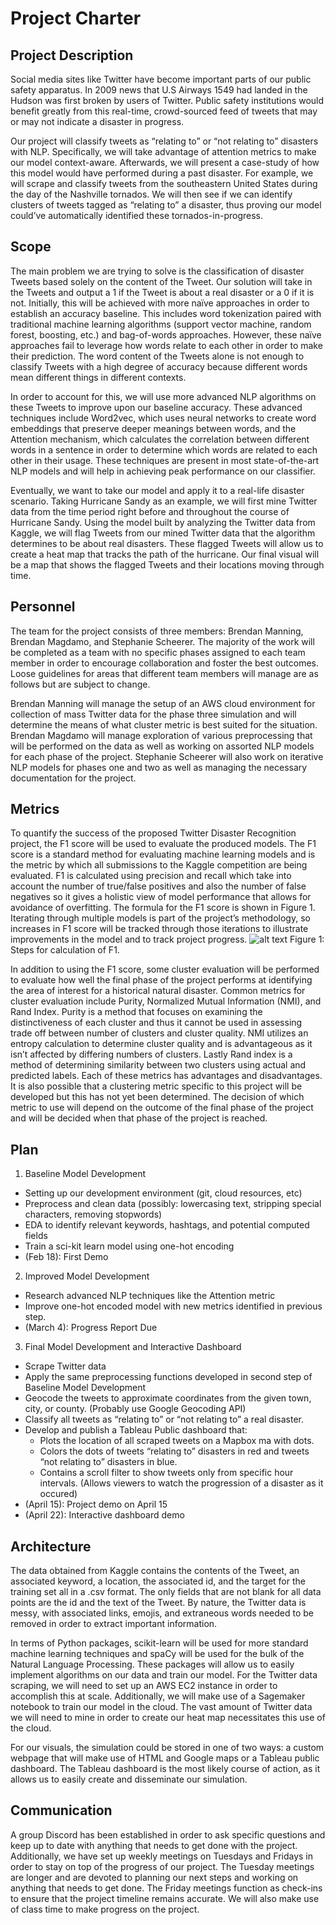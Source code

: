 # Project Charter

## Project Description

Social media sites like Twitter have become important parts of our public safety apparatus. In 2009 news that U.S Airways 1549 had landed in the Hudson was first broken by users of Twitter. Public safety institutions would benefit greatly from this real-time, crowd-sourced feed of tweets that may or may not indicate a disaster in progress. 

Our project will classify tweets as “relating to” or “not relating to” disasters with NLP. Specifically, we will take advantage of attention metrics to make our model context-aware. Afterwards, we will present a case-study of how this model would have performed during a past disaster. For example, we will scrape and classify tweets from the southeastern United States during the day of the Nashville tornados. We will then see if we can identify clusters of tweets tagged as “relating to” a disaster, thus proving our model could’ve automatically identified these tornados-in-progress.


## Scope
The main problem we are trying to solve is the classification of disaster Tweets based solely on the content of the Tweet.  Our solution will take in the Tweets and output a 1 if the Tweet is about a real disaster or a 0 if it is not.  Initially, this will be achieved with more naïve approaches in order to establish an accuracy baseline.  This includes word tokenization paired with traditional machine learning algorithms (support vector machine, random forest, boosting, etc.) and bag-of-words approaches.  However, these naïve approaches fail to leverage how words relate to each other in order to make their prediction.  The word content of the Tweets alone is not enough to classify Tweets with a high degree of accuracy because different words mean different things in different contexts. 
	
In order to account for this, we will use more advanced NLP algorithms on these Tweets to improve upon our baseline accuracy.  These advanced techniques include Word2vec, which uses neural networks to create word embeddings that preserve deeper meanings between words, and the Attention mechanism, which calculates the correlation between different words in a sentence in order to determine which words are related to each other in their usage.  These techniques are present in most state-of-the-art NLP models and will help in achieving peak performance on our classifier. 

Eventually, we want to take our model and apply it to a real-life disaster scenario.  Taking Hurricane Sandy as an example, we will first mine Twitter data from the time period right before and throughout the course of Hurricane Sandy.  Using the model built by analyzing the Twitter data from Kaggle, we will flag Tweets from our mined Twitter data that the algorithm determines to be about real disasters.  These flagged Tweets will allow us to create a heat map that tracks the path of the hurricane.  Our final visual will be a map that shows the flagged Tweets and their locations moving through time.


## Personnel
The team for the project consists of three members: Brendan Manning, Brendan Magdamo, and Stephanie Scheerer. The majority of the work will be completed as a team with no specific phases assigned to each team member in order to encourage collaboration and foster the best outcomes. Loose guidelines for areas that different team members will manage are as follows but are subject to change. 

Brendan Manning will manage the setup of an AWS cloud environment for collection of mass Twitter data for the phase three simulation and will determine the means of what cluster metric is best suited for the situation. Brendan Magdamo will manage exploration of various preprocessing that will be performed on the data as well as working on assorted NLP models for each phase of the project. Stephanie Scheerer will also work on iterative NLP models for phases one and two as well as managing the necessary documentation for the project. 

	
## Metrics
To quantify the success of the proposed Twitter Disaster Recognition project, the F1 score will be used to evaluate the produced models. The F1 score is a standard method for evaluating machine learning models and is the metric by which all submissions to the Kaggle competition are being evaluated. F1 is calculated using precision and recall which take into account the number of true/false positives and also the number of false negatives so it gives a holistic view of model performance that allows for avoidance of overfitting. The formula for the F1 score is shown in Figure 1. Iterating through multiple models is part of the project’s methodology, so increases in F1 score will be tracked through those iterations to illustrate improvements in the model and to track project progress.
![alt text](https://static.packt-cdn.com/products/9781785282287/graphics/B04223_10_02.jpg)
Figure 1:  Steps for calculation of F1.

In addition to using the F1 score, some cluster evaluation will be performed to evaluate how well the final phase of the project performs at identifying the area of interest for a historical natural disaster. Common metrics for cluster evaluation include Purity, Normalized Mutual Information (NMI), and Rand Index. Purity is a method that focuses on examining the distinctiveness of each cluster and thus it cannot be used in assessing trade off between number of clusters and cluster quality. NMI utilizes an entropy calculation to determine cluster quality and is advantageous as it isn’t affected by differing numbers of clusters. Lastly Rand index is a method of determining similarity between two clusters using actual and predicted labels. Each of these metrics has advantages and disadvantages. It is also possible that a clustering metric specific to this project will be developed but this has not yet been determined. The decision of which metric to use will depend on the outcome of the final phase of the project and will be decided when that phase of the project is reached.



## Plan
1. Baseline Model Development
  * Setting up our development environment (git, cloud resources, etc)
  * Preprocess and clean data (possibly: lowercasing text, stripping special characters, removing stopwords)
  * EDA to identify relevant keywords, hashtags, and potential computed fields
  * Train a sci-kit learn model using one-hot encoding 
  * (Feb 18): First Demo
2. Improved Model Development
  * Research advanced NLP techniques like the Attention metric 
  * Improve one-hot encoded model with new metrics identified in previous step.
  * (March 4): Progress Report Due
3. Final Model Development and Interactive Dashboard
  * Scrape Twitter data
  * Apply the same preprocessing functions developed in second step of Baseline Model Development
  * Geocode the tweets to approximate coordinates from the given town, city, or county. (Probably use Google Geocoding API)
  * Classify all tweets as “relating to” or “not relating to” a real disaster.
  * Develop and publish a Tableau Public dashboard that:
    * Plots the location of all scraped tweets on a Mapbox ma with dots.
    * Colors the dots of tweets “relating to” disasters in red and tweets “not relating to” disasters in blue.
    * Contains a scroll filter to show tweets only from specific hour intervals. (Allows viewers to watch the progression of a disaster as it occured)
  * (April 15): Project demo on April 15
  * (April 22): Interactive dashboard demo


## Architecture
The data obtained from Kaggle contains the contents of the Tweet, an associated keyword, a location, the associated id, and the target for the training set all in a .csv format.  The only fields that are not blank for all data points are the id and the text of the Tweet.  By nature, the Twitter data is messy, with associated links, emojis, and extraneous words needed to be removed in order to extract important information. 

In terms of Python packages, scikit-learn will be used for more standard machine learning techniques and spaCy will be used for the bulk of the Natural Language Processing.  These packages will allow us to easily implement algorithms on our data and train our model.  For the Twitter data scraping, we will need to set up an AWS EC2 instance in order to accomplish this at scale.  Additionally, we will make use of a Sagemaker notebook to train our model in the cloud.  The vast amount of Twitter data we will need to mine in order to create our heat map necessitates this use of the cloud. 

For our visuals, the simulation could be stored in one of two ways: a custom webpage that will make use of HTML and Google maps or a Tableau public dashboard.  The Tableau dashboard is the most likely course of action, as it allows us to easily create and disseminate our simulation.


## Communication
A group Discord has been established in order to ask specific questions and keep up to date with anything that needs to get done with the project.  Additionally, we have set up weekly meetings on Tuesdays and Fridays in order to stay on top of the progress of our project.  The Tuesday meetings are longer and are devoted to planning our next steps and working on anything that needs to get done.  The Friday meetings function as check-ins to ensure that the project timeline remains accurate.  We will also make use of class time to make progress on the project.
